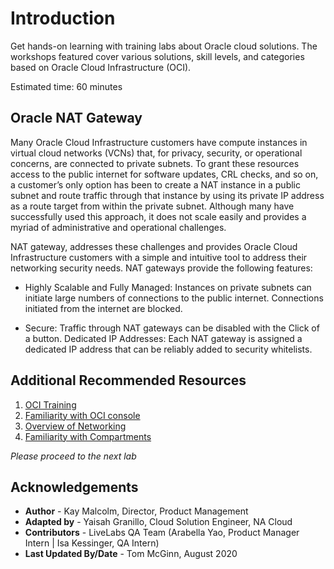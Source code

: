 # Introduction

Get hands-on learning with training labs about Oracle cloud solutions. The workshops featured cover various solutions, skill levels, and categories based on Oracle Cloud Infrastructure (OCI).

Estimated time: 60 minutes

## Oracle NAT Gateway

Many Oracle Cloud Infrastructure customers have compute instances in virtual cloud networks (VCNs) that, for privacy, security, or operational concerns, are connected to private subnets. To grant these resources access to the public internet for software updates, CRL checks, and so on, a customer’s only option has been to create a NAT instance in a public subnet and route traffic through that instance by using its private IP address as a route target from within the private subnet. Although many have successfully used this approach, it does not scale easily and provides a myriad of administrative and operational challenges.

NAT gateway, addresses these challenges and provides Oracle Cloud Infrastructure customers with a simple and intuitive tool to address their networking security needs. NAT gateways provide the following features:

* Highly Scalable and Fully Managed: Instances on private subnets can initiate large numbers of connections to the public internet. Connections initiated from the internet are blocked.

* Secure: Traffic through NAT gateways can be disabled with the Click of a button. Dedicated IP Addresses: Each NAT gateway is assigned a dedicated IP address that can be reliably added to security whitelists.


## Additional Recommended Resources

1. [OCI Training](https://cloud.oracle.com/en_US/iaas/training)
2. [Familiarity with OCI console](https://docs.us-phoenix-1.oraclecloud.com/Content/GSG/Concepts/console.htm)
3. [Overview of Networking](https://docs.us-phoenix-1.oraclecloud.com/Content/Network/Concepts/overview.htm)
4. [Familiarity with Compartments](https://docs.us-phoenix-1.oraclecloud.com/Content/GSG/Concepts/concepts.htm)

*Please proceed to the next lab*

## Acknowledgements

- **Author** - Kay Malcolm, Director, Product Management
- **Adapted by** -  Yaisah Granillo, Cloud Solution Engineer, NA Cloud
- **Contributors** - LiveLabs QA Team (Arabella Yao, Product Manager Intern | Isa Kessinger, QA Intern)
- **Last Updated By/Date** - Tom McGinn, August 2020


